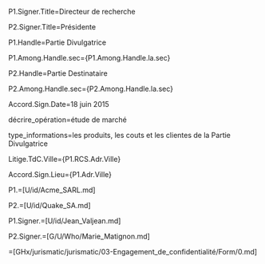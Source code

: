 P1.Signer.Title=Directeur de recherche

P2.Signer.Title=Présidente

P1.Handle=Partie Divulgatrice

P1.Among.Handle.sec={P1.Among.Handle.la.sec}

P2.Handle=Partie Destinataire

P2.Among.Handle.sec={P2.Among.Handle.la.sec}

Accord.Sign.Date=18 juin 2015

décrire_opération=étude de marché

type_informations=les produits, les couts et les clientes de la Partie Divulgatrice

Litige.TdC.Ville={P1.RCS.Adr.Ville}

Accord.Sign.Lieu={P1.Adr.Ville}

P1.=[U/id/Acme_SARL.md]

P2.=[U/id/Quake_SA.md]

P1.Signer.=[U/id/Jean_Valjean.md]

P2.Signer.=[G/U/Who/Marie_Matignon.md]

=[GHx/jurismatic/jurismatic/03-Engagement_de_confidentialité/Form/0.md]
